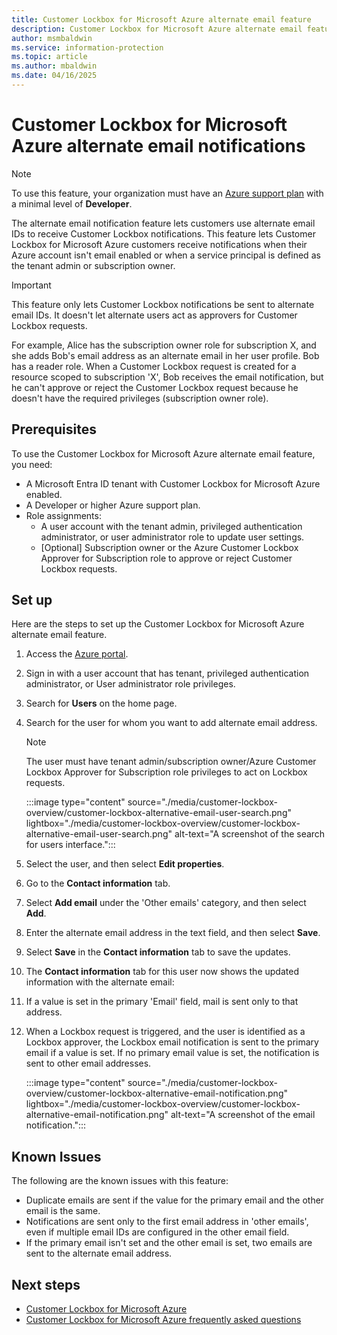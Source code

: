 ```yaml
---
title: Customer Lockbox for Microsoft Azure alternate email feature
description: Customer Lockbox for Microsoft Azure alternate email feature
author: msmbaldwin
ms.service: information-protection
ms.topic: article
ms.author: mbaldwin
ms.date: 04/16/2025
---
```


# Customer Lockbox for Microsoft Azure alternate email notifications

> [!NOTE]
> To use this feature, your organization must have an [Azure support plan](https://azure.microsoft.com/support/plans/) with a minimal level of **Developer**.

The alternate email notification feature lets customers use alternate email IDs to receive Customer Lockbox notifications. This feature lets Customer Lockbox for Microsoft Azure customers receive notifications when their Azure account isn't email enabled or when a service principal is defined as the tenant admin or subscription owner.

> [!IMPORTANT]
> This feature only lets Customer Lockbox notifications be sent to alternate email IDs. It doesn't let alternate users act as approvers for Customer Lockbox requests.
>
> For example, Alice has the subscription owner role for subscription X, and she adds Bob's email address as an alternate email in her user profile. Bob has a reader role. When a Customer Lockbox request is created for a resource scoped to subscription 'X', Bob receives the email notification, but he can't approve or reject the Customer Lockbox request because he doesn't have the required privileges (subscription owner role).

## Prerequisites

To use the Customer Lockbox for Microsoft Azure alternate email feature, you need:

- A Microsoft Entra ID tenant with Customer Lockbox for Microsoft Azure enabled.
- A Developer or higher Azure support plan.
- Role assignments:
    - A user account with the tenant admin, privileged authentication administrator, or user administrator role to update user settings.
    - [Optional] Subscription owner or the Azure Customer Lockbox Approver for Subscription role to approve or reject Customer Lockbox requests.

## Set up

Here are the steps to set up the Customer Lockbox for Microsoft Azure alternate email feature.

1. Access the [Azure portal](https://portal.azure.com/).
1. Sign in with a user account that has tenant, privileged authentication administrator, or User administrator role privileges.
1. Search for **Users** on the home page.
1. Search for the user for whom you want to add alternate email address.
  
    > [!NOTE]
    > The user must have tenant admin/subscription owner/Azure Customer Lockbox Approver for Subscription role privileges to act on Lockbox requests.

    :::image type="content" source="./media/customer-lockbox-overview/customer-lockbox-alternative-email-user-search.png" lightbox="./media/customer-lockbox-overview/customer-lockbox-alternative-email-user-search.png" alt-text="A screenshot of the search for users interface.":::
1. Select the user, and then select **Edit properties**.
1. Go to the **Contact information** tab.
1. Select **Add email** under the 'Other emails' category, and then select **Add**.
1. Enter the alternate email address in the text field, and then select **Save**.
1. Select **Save** in the **Contact information** tab to save the updates.
1. The **Contact information** tab for this user now shows the updated information with the alternate email:
1. If a value is set in the primary 'Email' field, mail is sent only to that address.
1. When a Lockbox request is triggered, and the user is identified as a Lockbox approver, the Lockbox email notification is sent to the primary email if a value is set. If no primary email value is set, the notification is sent to other email addresses.

    :::image type="content" source="./media/customer-lockbox-overview/customer-lockbox-alternative-email-notification.png" lightbox="./media/customer-lockbox-overview/customer-lockbox-alternative-email-notification.png" alt-text="A screenshot of the email notification.":::

## Known Issues

The following are the known issues with this feature:

- Duplicate emails are sent if the value for the primary email and the other email is the same.
- Notifications are sent only to the first email address in 'other emails', even if multiple email IDs are configured in the other email field.
- If the primary email isn't set and the other email is set, two emails are sent to the alternate email address.

## Next steps

- [Customer Lockbox for Microsoft Azure](customer-lockbox-overview.md)
- [Customer Lockbox for Microsoft Azure frequently asked questions](customer-lockbox-faq.yml)
